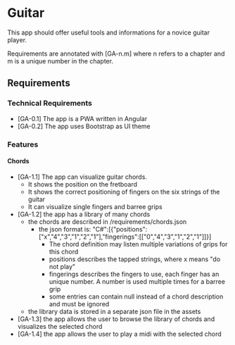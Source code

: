 # Guitar
This app should offer useful tools and informations for a novice guitar player.

Requirements are annotated with [GA-n.m] where n refers to a chapter and m is a unique number in the chapter.

## Requirements

### Technical Requirements
* [GA-0.1] The app is a PWA written in Angular
* [GA-0.2] The app uses Bootstrap as UI theme

### Features

#### Chords
* [GA-1.1] The app can visualize guitar chords.
    * It shows the position on the fretboard
    * It shows the correct positioning of fingers on the six strings of the guitar
    * It can visualize single fingers and barree grips
* [GA-1.2] the app has a library of many chords
    * the chords are described in /requirements/chords.json
        * the json format is:
            "C#":[{"positions":["x","4","3","1","2","1"],"fingerings":[["0","4","3","1","2","1"]]}]
            * The chord definition may listen multiple variations of grips for this chord
            * positions describes the tapped strings, where x means "do not play"
            * fingerings describes the fingers to use, each finger has an unique number. A number is used multiple times for a barree grip
            * some entries can contain null instead of a chord description and must be ignored
    * the library data is stored in a separate json file in the assets
* [GA-1.3] the app allows the user to browse the library of chords and visualizes the selected chord
* [GA-1.4] the app allows the user to play a midi with the selected chord

